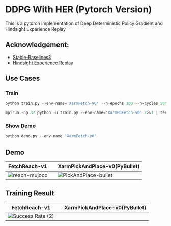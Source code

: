 # DDPG With HER  (Pytorch Version)

This is a pytorch implementation of Deep Deterministic Policy Gradient and Hindsight Experience Replay

## Acknowledgement:

* [Stable-Baselines3](https://github.com/DLR-RM/stable-baselines3)
* [Hindsight Experience Replay](https://github.com/TianhongDai/hindsight-experience-replay)

## Use Cases

### Train

```python
python train.py --env-name='XarmFetch-v0' --n-epochs 100 --n-cycles 500
```
```python
mpirun -np 32 python -u train.py --env-name='XarmPDFetch-v0' 2>&1 | tee pick.log
```

### Show Demo

```python
python demo.py --env-name 'XarmFetch-v0'
```

## Demo

| FetchReach-v1                                                |      | XarmPickAndPlace-v0(PyBullet)                                |
| ------------------------------------------------------------ | ---- | ------------------------------------------------------------ |
| ![reach-mujoco](https://tva1.sinaimg.cn/large/008i3skNly1gswqpam9pmg30bw0bwb2d.gif) |      | ![PickAndPlace-bullet](https://tva1.sinaimg.cn/large/008i3skNly1gswrjjh0frg30bw0bwu13.gif) |

## Training Result

| FetchReach-v1                                                |      | XarmPickAndPlace-v0(PyBullet) |
| ------------------------------------------------------------ | ---- | ----------------------------- |
| ![Success Rate (2)](../../../../../Downloads/Success%20Rate%20(2).svg) |      |                               |

## 